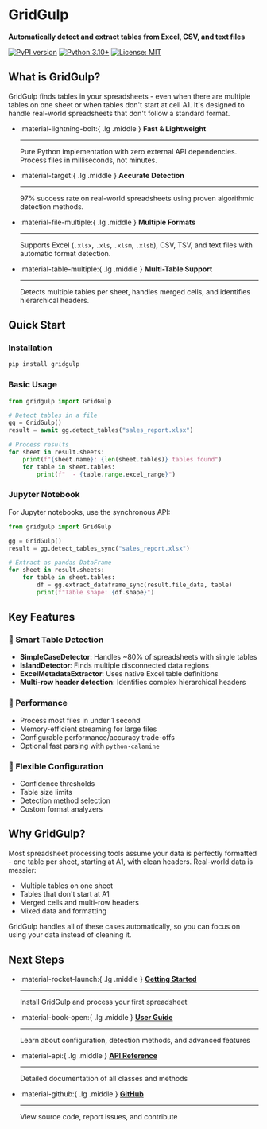 # GridGulp

**Automatically detect and extract tables from Excel, CSV, and text files**

[![PyPI version](https://badge.fury.io/py/gridgulp.svg)](https://badge.fury.io/py/gridgulp)
[![Python 3.10+](https://img.shields.io/badge/python-3.10+-blue.svg)](https://www.python.org/downloads/)
[![License: MIT](https://img.shields.io/badge/License-MIT-yellow.svg)](https://opensource.org/licenses/MIT)

## What is GridGulp?

GridGulp finds tables in your spreadsheets - even when there are multiple tables on one sheet or when tables don't start at cell A1. It's designed to handle real-world spreadsheets that don't follow a standard format.

<div class="grid cards" markdown>

-   :material-lightning-bolt:{ .lg .middle } **Fast & Lightweight**

    ---

    Pure Python implementation with zero external API dependencies. Process files in milliseconds, not minutes.

-   :material-target:{ .lg .middle } **Accurate Detection**

    ---

    97% success rate on real-world spreadsheets using proven algorithmic detection methods.

-   :material-file-multiple:{ .lg .middle } **Multiple Formats**

    ---

    Supports Excel (`.xlsx`, `.xls`, `.xlsm`, `.xlsb`), CSV, TSV, and text files with automatic format detection.

-   :material-table-multiple:{ .lg .middle } **Multi-Table Support**

    ---

    Detects multiple tables per sheet, handles merged cells, and identifies hierarchical headers.

</div>

## Quick Start

### Installation

```bash
pip install gridgulp
```

### Basic Usage

```python
from gridgulp import GridGulp

# Detect tables in a file
gg = GridGulp()
result = await gg.detect_tables("sales_report.xlsx")

# Process results
for sheet in result.sheets:
    print(f"{sheet.name}: {len(sheet.tables)} tables found")
    for table in sheet.tables:
        print(f"  - {table.range.excel_range}")
```

### Jupyter Notebook

For Jupyter notebooks, use the synchronous API:

```python
from gridgulp import GridGulp

gg = GridGulp()
result = gg.detect_tables_sync("sales_report.xlsx")

# Extract as pandas DataFrame
for sheet in result.sheets:
    for table in sheet.tables:
        df = gg.extract_dataframe_sync(result.file_data, table)
        print(f"Table shape: {df.shape}")
```

## Key Features

### 🎯 Smart Table Detection

- **SimpleCaseDetector**: Handles ~80% of spreadsheets with single tables
- **IslandDetector**: Finds multiple disconnected data regions
- **ExcelMetadataExtractor**: Uses native Excel table definitions
- **Multi-row header detection**: Identifies complex hierarchical headers

### 🚀 Performance

- Process most files in under 1 second
- Memory-efficient streaming for large files
- Configurable performance/accuracy trade-offs
- Optional fast parsing with `python-calamine`

### 🔧 Flexible Configuration

- Confidence thresholds
- Table size limits
- Detection method selection
- Custom format analyzers

## Why GridGulp?

Most spreadsheet processing tools assume your data is perfectly formatted - one table per sheet, starting at A1, with clean headers. Real-world data is messier:

- Multiple tables on one sheet
- Tables that don't start at A1
- Merged cells and multi-row headers
- Mixed data and formatting

GridGulp handles all of these cases automatically, so you can focus on using your data instead of cleaning it.

## Next Steps

<div class="grid cards" markdown>

-   :material-rocket-launch:{ .lg .middle } **[Getting Started](getting-started/installation.md)**

    ---

    Install GridGulp and process your first spreadsheet

-   :material-book-open:{ .lg .middle } **[User Guide](user-guide/basic-usage.md)**

    ---

    Learn about configuration, detection methods, and advanced features

-   :material-api:{ .lg .middle } **[API Reference](reference/index.md)**

    ---

    Detailed documentation of all classes and methods

-   :material-github:{ .lg .middle } **[GitHub](https://github.com/Ganymede-Bio/gridgulp)**

    ---

    View source code, report issues, and contribute

</div>
